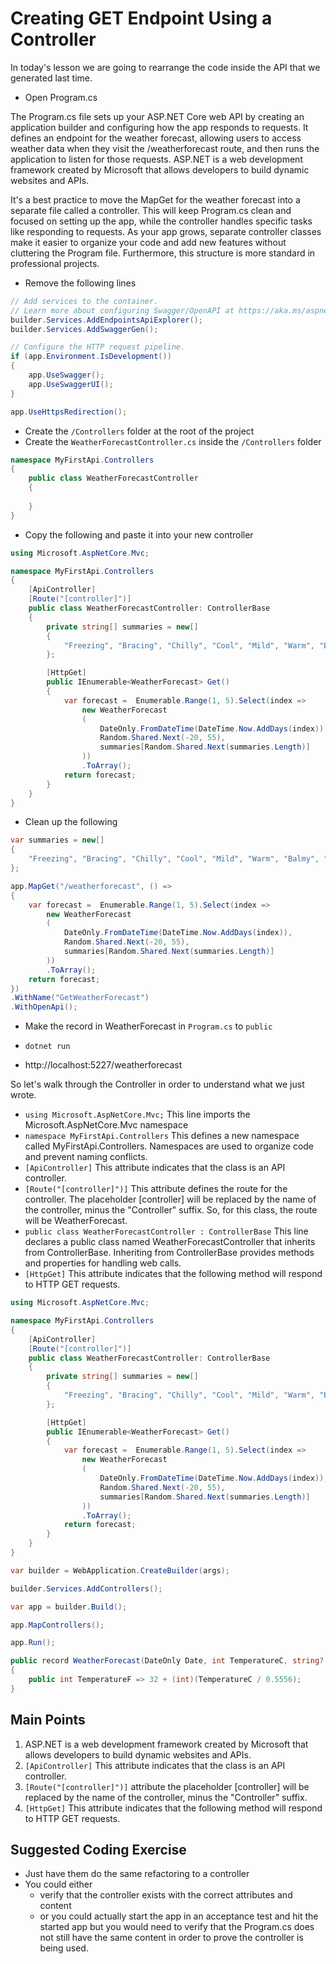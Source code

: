 # Creating GET Endpoint Using a Controller

In today's lesson we are going to rearrange the code inside the API that we generated last time.  

- Open Program.cs
  
The Program.cs file sets up your ASP.NET Core web API by creating an application builder and configuring how the app responds to requests. It defines an endpoint for the weather forecast, allowing users to access weather data when they visit the /weatherforecast route, and then runs the application to listen for those requests.  ASP.NET is a web development framework created by Microsoft that allows developers to build dynamic websites and APIs.

It's a best practice to move the MapGet for the weather forecast into a separate file called a controller. This will keep Program.cs clean and focused on setting up the app, while the controller handles specific tasks like responding to requests. As your app grows, separate controller classes make it easier to organize your code and add new features without cluttering the Program file. Furthermore, this structure is more standard in professional projects.

- Remove the following lines
``` cs
// Add services to the container.
// Learn more about configuring Swagger/OpenAPI at https://aka.ms/aspnetcore/swashbuckle
builder.Services.AddEndpointsApiExplorer();
builder.Services.AddSwaggerGen();
```

```cs
// Configure the HTTP request pipeline.
if (app.Environment.IsDevelopment())
{
    app.UseSwagger();
    app.UseSwaggerUI();
}

app.UseHttpsRedirection();
```

- Create the `/Controllers` folder at the root of the project
- Create the `WeatherForecastController.cs` inside the `/Controllers` folder

``` cs
namespace MyFirstApi.Controllers
{
    public class WeatherForecastController
    {
        
    }
}
```

- Copy the following and paste it into your new controller

```cs
using Microsoft.AspNetCore.Mvc;

namespace MyFirstApi.Controllers
{
    [ApiController]
    [Route("[controller]")]
    public class WeatherForecastController: ControllerBase
    {
        private string[] summaries = new[]
        {
            "Freezing", "Bracing", "Chilly", "Cool", "Mild", "Warm", "Balmy", "Hot", "Sweltering", "Scorching"
        };

        [HttpGet]
        public IEnumerable<WeatherForecast> Get()
        {
            var forecast =  Enumerable.Range(1, 5).Select(index =>
                new WeatherForecast
                (
                    DateOnly.FromDateTime(DateTime.Now.AddDays(index)),
                    Random.Shared.Next(-20, 55),
                    summaries[Random.Shared.Next(summaries.Length)]
                ))
                .ToArray();
            return forecast;
        }
    }
}
```

- Clean up the following

```cs
var summaries = new[]
{
    "Freezing", "Bracing", "Chilly", "Cool", "Mild", "Warm", "Balmy", "Hot", "Sweltering", "Scorching"
};

app.MapGet("/weatherforecast", () =>
{
    var forecast =  Enumerable.Range(1, 5).Select(index =>
        new WeatherForecast
        (
            DateOnly.FromDateTime(DateTime.Now.AddDays(index)),
            Random.Shared.Next(-20, 55),
            summaries[Random.Shared.Next(summaries.Length)]
        ))
        .ToArray();
    return forecast;
})
.WithName("GetWeatherForecast")
.WithOpenApi();
```

- Make the record in WeatherForecast in `Program.cs` to `public`

- `dotnet run`
- http://localhost:5227/weatherforecast

So let's walk through the Controller in order to understand what we just wrote.
- `using Microsoft.AspNetCore.Mvc;` This line imports the Microsoft.AspNetCore.Mvc namespace
- `namespace MyFirstApi.Controllers` This defines a new namespace called MyFirstApi.Controllers. Namespaces are used to organize code and prevent naming conflicts. 
- `[ApiController]` This attribute indicates that the class is an API controller. 
- `[Route("[controller]")]` This attribute defines the route for the controller. The placeholder [controller] will be replaced by the name of the controller, minus the "Controller" suffix. So, for this class, the route will be WeatherForecast.
- `public class WeatherForecastController : ControllerBase` This line declares a public class named WeatherForecastController that inherits from ControllerBase. Inheriting from ControllerBase provides methods and properties for handling web calls.
- `[HttpGet]` This attribute indicates that the following method will respond to HTTP GET requests.

``` cs
using Microsoft.AspNetCore.Mvc;

namespace MyFirstApi.Controllers
{
    [ApiController]
    [Route("[controller]")]
    public class WeatherForecastController: ControllerBase
    {
        private string[] summaries = new[]
        {
            "Freezing", "Bracing", "Chilly", "Cool", "Mild", "Warm", "Balmy", "Hot", "Sweltering", "Scorching"
        };

        [HttpGet]
        public IEnumerable<WeatherForecast> Get()
        {
            var forecast =  Enumerable.Range(1, 5).Select(index =>
                new WeatherForecast
                (
                    DateOnly.FromDateTime(DateTime.Now.AddDays(index)),
                    Random.Shared.Next(-20, 55),
                    summaries[Random.Shared.Next(summaries.Length)]
                ))
                .ToArray();
            return forecast;
        }
    }
}
```

``` cs
var builder = WebApplication.CreateBuilder(args);

builder.Services.AddControllers();

var app = builder.Build();

app.MapControllers();

app.Run();

public record WeatherForecast(DateOnly Date, int TemperatureC, string? Summary)
{
    public int TemperatureF => 32 + (int)(TemperatureC / 0.5556);
}
```

## Main Points
1. ASP.NET is a web development framework created by Microsoft that allows developers to build dynamic websites and APIs.
2. `[ApiController]` This attribute indicates that the class is an API controller. 
3. `[Route("[controller]")]` attribute the placeholder [controller] will be replaced by the name of the controller, minus the "Controller" suffix.
4. `[HttpGet]` This attribute indicates that the following method will respond to HTTP GET requests.

## Suggested Coding Exercise
- Just have them do the same refactoring to a controller
- You could either
  - verify that the controller exists with the correct attributes and content
  - or you could actually start the app in an acceptance test and hit the started app but you would need to verify that the Program.cs does not still have the same content in order to prove the controller is being used.

